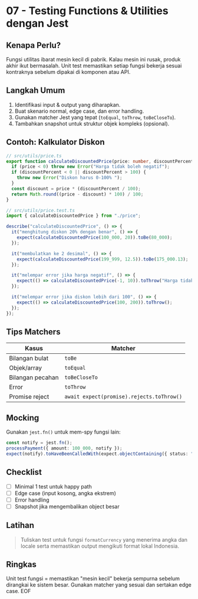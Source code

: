 # 07 - Testing Functions & Utilities dengan Jest

## Kenapa Perlu?
Fungsi utilitas ibarat mesin kecil di pabrik. Kalau mesin ini rusak, produk akhir ikut bermasalah. Unit test memastikan setiap fungsi bekerja sesuai kontraknya sebelum dipakai di komponen atau API.

## Langkah Umum
1. Identifikasi input & output yang diharapkan.
2. Buat skenario normal, edge case, dan error handling.
3. Gunakan matcher Jest yang tepat (`toEqual`, `toThrow`, `toBeCloseTo`).
4. Tambahkan snapshot untuk struktur objek kompleks (opsional).

## Contoh: Kalkulator Diskon
```ts
// src/utils/price.ts
export function calculateDiscountedPrice(price: number, discountPercent: number) {
  if (price < 0) throw new Error("Harga tidak boleh negatif");
  if (discountPercent < 0 || discountPercent > 100) {
    throw new Error("Diskon harus 0-100% ");
  }
  const discount = price * (discountPercent / 100);
  return Math.round((price - discount) * 100) / 100;
}
```

```ts
// src/utils/price.test.ts
import { calculateDiscountedPrice } from "./price";

describe("calculateDiscountedPrice", () => {
  it("menghitung diskon 20% dengan benar", () => {
    expect(calculateDiscountedPrice(100_000, 20)).toBe(80_000);
  });

  it("membulatkan ke 2 desimal", () => {
    expect(calculateDiscountedPrice(199_999, 12.5)).toBe(175_000.13);
  });

  it("melempar error jika harga negatif", () => {
    expect(() => calculateDiscountedPrice(-1, 10)).toThrow("Harga tidak boleh negatif");
  });

  it("melempar error jika diskon lebih dari 100", () => {
    expect(() => calculateDiscountedPrice(100, 200)).toThrow();
  });
});
```

## Tips Matchers
| Kasus | Matcher |
| --- | --- |
| Bilangan bulat | `toBe` |
| Objek/array | `toEqual` |
| Bilangan pecahan | `toBeCloseTo` |
| Error | `toThrow` |
| Promise reject | `await expect(promise).rejects.toThrow()` |

## Mocking
Gunakan `jest.fn()` untuk mem-spy fungsi lain:
```ts
const notify = jest.fn();
processPayment({ amount: 100_000, notify });
expect(notify).toHaveBeenCalledWith(expect.objectContaining({ status: "success" }));
```

## Checklist
- [ ] Minimal 1 test untuk happy path
- [ ] Edge case (input kosong, angka ekstrem)
- [ ] Error handling
- [ ] Snapshot jika mengembalikan object besar

## Latihan
> Tuliskan test untuk fungsi `formatCurrency` yang menerima angka dan locale serta memastikan output mengikuti format lokal Indonesia.

## Ringkas
Unit test fungsi = memastikan "mesin kecil" bekerja sempurna sebelum dirangkai ke sistem besar. Gunakan matcher yang sesuai dan sertakan edge case. EOF
